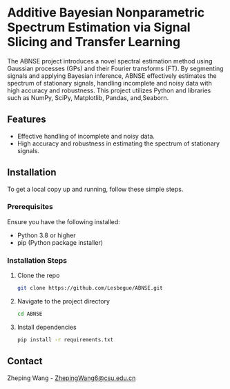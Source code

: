  
# Additive Bayesian Nonparametric Spectrum Estimation via Signal Slicing and Transfer Learning

The ABNSE project introduces a novel spectral estimation method using Gaussian processes (GPs) and their Fourier transforms (FT). By segmenting signals and applying Bayesian inference, ABNSE effectively estimates the spectrum of stationary signals, handling incomplete and noisy data with high accuracy and robustness. This project utilizes Python and libraries such as NumPy, SciPy, Matplotlib, Pandas, and,Seaborn.

## Features


- Effective handling of incomplete and noisy data.
- High accuracy and robustness in estimating the spectrum of stationary signals.

## Installation

To get a local copy up and running, follow these simple steps.

### Prerequisites
Ensure you have the following installed:
- Python 3.8 or higher
- pip (Python package installer)
### Installation Steps

1. Clone the repo
   ```sh
   git clone https://github.com/Lesbegue/ABNSE.git
   ```
2. Navigate to the project directory
   ```sh
   cd ABNSE
   ```
3. Install dependencies
   ```sh
   pip install -r requirements.txt
   ```

## Contact
Zheping Wang - ZhepingWang6@csu.edu.cn


